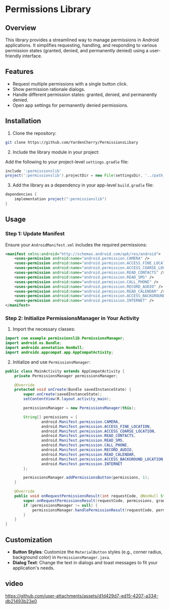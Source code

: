 # Permissions Library

## Overview

This library provides a streamlined way to manage permissions in Android applications. It simplifies requesting, handling, and responding to various permission states (granted, denied, and permanently denied) using a user-friendly interface.

## Features

- Request multiple permissions with a single button click.
- Show permission rationale dialogs.
- Handle different permission states: granted, denied, and permanently denied.
- Open app settings for permanently denied permissions.

## Installation

1. Clone the repository:

```bash
git clone https://github.com/YardenCherry/PermissionsLibary
```

2. Include the library module in your project:

Add the following to your project-level `settings.gradle` file:

```gradle
include ':permissionslib'
project(':permissionslib').projectDir = new File(settingsDir, '../path_to_permissionslib_directory')
```

3. Add the library as a dependency in your app-level `build.gradle` file:

```gradle
dependencies {
    implementation project(":permissionslib")
}
```

## Usage

### Step 1: Update Manifest

Ensure your `AndroidManifest.xml` includes the required permissions:

```xml
<manifest xmlns:android="http://schemas.android.com/apk/res/android">
    <uses-permission android:name="android.permission.CAMERA" />
    <uses-permission android:name="android.permission.ACCESS_FINE_LOCATION" />
    <uses-permission android:name="android.permission.ACCESS_COARSE_LOCATION" />
    <uses-permission android:name="android.permission.READ_CONTACTS" />
    <uses-permission android:name="android.permission.READ_SMS" />
    <uses-permission android:name="android.permission.CALL_PHONE" />
    <uses-permission android:name="android.permission.RECORD_AUDIO" />
    <uses-permission android:name="android.permission.READ_CALENDAR" />
    <uses-permission android:name="android.permission.ACCESS_BACKGROUND_LOCATION" />
    <uses-permission android:name="android.permission.INTERNET" />
</manifest>
```

### Step 2: Initialize PermissionsManager in Your Activity

1. Import the necessary classes:

```java
import com.example.permissionslib.PermissionsManager;
import android.os.Bundle;
import androidx.annotation.NonNull;
import androidx.appcompat.app.AppCompatActivity;
```

2. Initialize and use `PermissionsManager`:

```java
public class MainActivity extends AppCompatActivity {
    private PermissionsManager permissionsManager;

    @Override
    protected void onCreate(Bundle savedInstanceState) {
        super.onCreate(savedInstanceState);
        setContentView(R.layout.activity_main);

        permissionsManager = new PermissionsManager(this);

        String[] permissions = {
                android.Manifest.permission.CAMERA,
                android.Manifest.permission.ACCESS_FINE_LOCATION,
                android.Manifest.permission.ACCESS_COARSE_LOCATION,
                android.Manifest.permission.READ_CONTACTS,
                android.Manifest.permission.READ_SMS,
                android.Manifest.permission.CALL_PHONE,
                android.Manifest.permission.RECORD_AUDIO,
                android.Manifest.permission.READ_CALENDAR,
                android.Manifest.permission.ACCESS_BACKGROUND_LOCATION,
                android.Manifest.permission.INTERNET
        };

        permissionsManager.addPermissionsButton(permissions, 1);
    }

    @Override
    public void onRequestPermissionsResult(int requestCode, @NonNull String[] permissions, @NonNull int[] grantResults) {
        super.onRequestPermissionsResult(requestCode, permissions, grantResults);
        if (permissionsManager != null) {
            permissionsManager.handlePermissionResult(requestCode, permissions, grantResults);
        }
    }
}
```

## Customization

- **Button Styles**: Customize the `MaterialButton` styles (e.g., corner radius, background color) in `PermissionsManager.java`.
- **Dialog Text**: Change the text in dialogs and toast messages to fit your application's needs.


## video 

https://github.com/user-attachments/assets/d1d429d7-ed15-4207-a334-db21493b23e0


